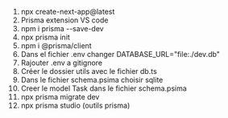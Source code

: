 1) npx create-next-app@latest
2) Prisma extension VS code
3) npm i prisma --save-dev
4) npx prisma init
5) npm i @prisma/client
6) Dans el fichier .env changer DATABASE_URL="file:./dev.db"
7) Rajouter .env a gitignore
8) Créer le dossier utils avec le fichier db.ts
9)  Dans le fichier schema.psima choisir sqlite
10) Creer le model Task  dans le fichier schema.psima
11) npx prisma migrate dev
12) npx prisma studio (outils prisma)